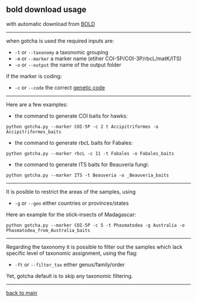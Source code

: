 ## bold download usage


with automatic download from [BOLD](https://www.boldsystems.org/)
 
 
---


when gotcha is used the required inputs are:


- ```-t``` or ```--taxonomy``` a taxonomic grouping
- ```-m``` or ```--marker``` a marker name (etiher COI-5P/COI-3P/rbcL/matK/ITS)
- ```-o``` or ```--output``` the name of the output folder


if the marker is coding:


- ```-c``` or ```--code``` the correct [genetic code](https://www.ncbi.nlm.nih.gov/Taxonomy/Utils/wprintgc.cgi)


---


Here are a few examples:


- the command to generate COI baits for hawks:


```python gotcha.py --marker COI-5P -c 2 t Accipitriformes -o Accipitriformes_baits```


- the command to generate rbcL baits for Fabales:


```python gotcha.py --marker rbcL -c 11 -t Fabales -o Fabales_baits```


- the command to generate ITS baits for Beauveria fungi:


```python gotcha.py --marker ITS -t Beauveria -o _Beauveria_baits```


---


It is posible to restrict the areas of the samples, using


- ```-g``` or ```--geo``` either countries or provinces/states


Here an example for the stick-insects of Madagascar:


```python gotcha.py --marker COI-5P -c 5 -t Phasmatodea -g Australia -o Phasmatodea_from_Australia_baits```


---


Regarding the taxonomy it is possible to filter out the samples which lack specific level of taxonomic assignment, using the flag:


- ```-ft``` or ```--filter_tax``` either genus/family/order


Yet, gotcha default is to skip any taxonomic filtering.


---


[back to main](https://github.com/Kevinnota/gotcha/blob/main/0.md)